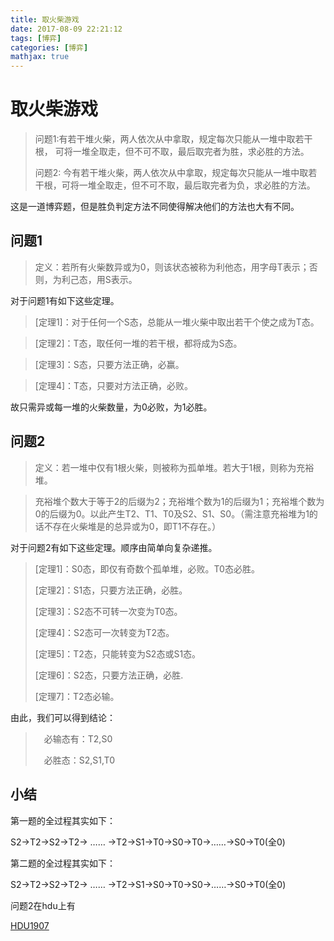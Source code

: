 ```yaml
---
title: 取火柴游戏
date: 2017-08-09 22:21:12
tags: [博弈]
categories: [博弈]
mathjax: true
---
```


# 取火柴游戏

>问题1:有若干堆火柴，两人依次从中拿取，规定每次只能从一堆中取若干根， 可将一堆全取走，但不可不取，最后取完者为胜，求必胜的方法。
>
>问题2: 今有若干堆火柴，两人依次从中拿取，规定每次只能从一堆中取若干根，可将一堆全取走，但不可不取，最后取完者为负，求必胜的方法。

这是一道博弈题，但是胜负判定方法不同使得解决他们的方法也大有不同。

<!-- more -->

## 问题1

>定义：若所有火柴数异或为0，则该状态被称为利他态，用字母T表示；否则，为利己态，用S表示。

对于问题1有如下这些定理。

>[定理1]：对于任何一个S态，总能从一堆火柴中取出若干个使之成为T态。

>[定理2]：T态，取任何一堆的若干根，都将成为S态。

>[定理3]：S态，只要方法正确，必赢。 

>[定理4]：T态，只要对方法正确，必败。 

故只需异或每一堆的火柴数量，为0必败，为1必胜。

## 问题2

>定义：若一堆中仅有1根火柴，则被称为孤单堆。若大于1根，则称为充裕堆。

>充裕堆个数大于等于2的后缀为2；充裕堆个数为1的后缀为1；充裕堆个数为0的后缀为0。以此产生T2、T1、T0及S2、S1、S0。（需注意充裕堆为1的话不存在火柴堆是的总异或为0，即T1不存在。）

对于问题2有如下这些定理。顺序由简单向复杂递推。

> [定理1]：S0态，即仅有奇数个孤单堆，必败。T0态必胜。 
> 
> [定理2]：S1态，只要方法正确，必胜。 
> 
> [定理3]：S2态不可转一次变为T0态。 
> 
> [定理4]：S2态可一次转变为T2态。 
> 
> [定理5]：T2态，只能转变为S2态或S1态。
> 
> [定理6]：S2态，只要方法正确，必胜. 
> 
> [定理7]：T2态必输。

由此，我们可以得到结论：
>&emsp;必输态有：T2,S0
>
>&emsp;必胜态：S2,S1,T0

## 小结

第一题的全过程其实如下： 

S2->T2->S2->T2->  ……  ->T2->S1->T0->S0->T0->……->S0->T0(全0)
 
第二题的全过程其实如下： 

S2->T2->S2->T2->  ……  ->T2->S1->S0->T0->S0->……->S0->T0(全0)

问题2在hdu上有

[HDU1907](http://acm.hdu.edu.cn/showproblem.php?pid=1907) 